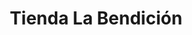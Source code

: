 ---
title: "Tienda La Bendición"
url: /ciudad-de-guatemala/tienda-la-bendicion-12-calle/
shop: comodidad
---